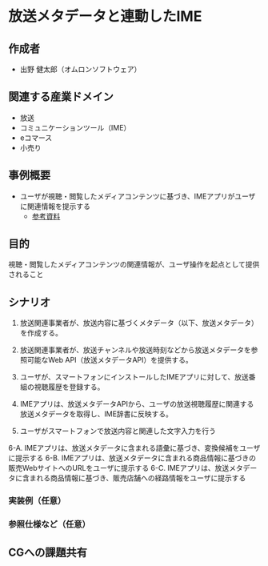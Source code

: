 # 放送メタデータと連動したIME

## 作成者
- 出野 健太郎（オムロンソフトウェア）

## 関連する産業ドメイン
- 放送
- コミュニケーションツール（IME）
- eコマース
- 小売り


## 事例概要
- ユーザが視聴・閲覧したメディアコンテンツに基づき、IMEアプリがユーザに関連情報を提示する
  - [参考資料](https://github.com/w3c-cg/mcm-jp/blob/main/meetings/2024-07-25/20240725_mcm-jp-cg_%E3%82%AA%E3%83%A0%E3%83%AD%E3%83%B3%E3%82%BD%E3%83%95%E3%83%88%E3%82%A6%E3%82%A7%E3%82%A2IME%E7%B4%B9%E4%BB%8B%E8%B3%87%E6%96%99.pdf)

## 目的
視聴・閲覧したメディアコンテンツの関連情報が、ユーザ操作を起点として提供されること

## シナリオ

1. 放送関連事業者が、放送内容に基づくメタデータ（以下、放送メタデータ）を作成する。
1. 放送関連事業者が、放送チャンネルや放送時刻などから放送メタデータを参照可能なWeb API（放送メタデータAPI）を提供する。
1. ユーザが、スマートフォンにインストールしたIMEアプリに対して、放送番組の視聴履歴を登録する。
1. IMEアプリは、放送メタデータAPIから、ユーザの放送視聴履歴に関連する放送メタデータを取得し、IME辞書に反映する。

1. ユーザがスマートフォンで放送内容と関連した文字入力を行う

6-A. IMEアプリは、放送メタデータに含まれる語彙に基づき、変換候補をユーザに提示する
6-B. IMEアプリは、放送メタデータに含まれる商品情報に基づきの販売WebサイトへのURLをユーザに提示する
6-C. IMEアプリは、放送メタデータに含まれる商品情報に基づき、販売店舗への経路情報をユーザに提示する

### 実装例（任意）


### 参照仕様など（任意）


## CGへの課題共有



